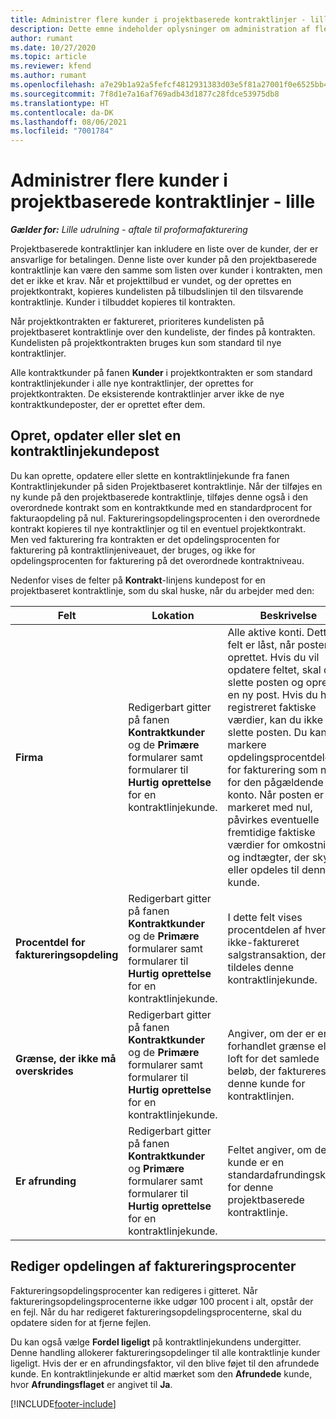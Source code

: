 ```yaml
---
title: Administrer flere kunder i projektbaserede kontraktlinjer - lille
description: Dette emne indeholder oplysninger om administration af flere kunder på projektbaserede kontraktlinjer.
author: rumant
ms.date: 10/27/2020
ms.topic: article
ms.reviewer: kfend
ms.author: rumant
ms.openlocfilehash: a7e29b1a92a5fefcf4812931383d03e5f81a27001f0e6525bb4eeb8dc93b18b9
ms.sourcegitcommit: 7f8d1e7a16af769adb43d1877c28fdce53975db8
ms.translationtype: HT
ms.contentlocale: da-DK
ms.lasthandoff: 08/06/2021
ms.locfileid: "7001784"
---
```

# <a name="manage-multiple-customers-on-project-based-contract-lines---lite"></a>Administrer flere kunder i projektbaserede kontraktlinjer - lille

_**Gælder for:** Lille udrulning - aftale til proformafakturering_

Projektbaserede kontraktlinjer kan inkludere en liste over de kunder, der er ansvarlige for betalingen. Denne liste over kunder på den projektbaserede kontraktlinje kan være den samme som listen over kunder i kontrakten, men det er ikke et krav. Når et projekttilbud er vundet, og der oprettes en projektkontrakt, kopieres kundelisten på tilbudslinjen til den tilsvarende kontraktlinje. Kunder i tilbuddet kopieres til kontrakten.

Når projektkontrakten er faktureret, prioriteres kundelisten på projektbaseret kontraktlinje over den kundeliste, der findes på kontrakten. Kundelisten på projektkontrakten bruges kun som standard til nye kontraktlinjer.

Alle kontraktkunder på fanen **Kunder** i projektkontrakten er som standard kontraktlinjekunder i alle nye kontraktlinjer, der oprettes for projektkontrakten. De eksisterende kontraktlinjer arver ikke de nye kontraktkundeposter, der er oprettet efter dem.

## <a name="create-update-or-delete-a-contract-line-customer-record"></a>Opret, opdater eller slet en kontraktlinjekundepost

Du kan oprette, opdatere eller slette en kontraktlinjekunde fra fanen Kontraktlinjekunder på siden Projektbaseret kontraktlinje. Når der tilføjes en ny kunde på den projektbaserede kontraktlinje, tilføjes denne også i den overordnede kontrakt som en kontraktkunde med en standardprocent for fakturaopdeling på nul. Faktureringsopdelingsprocenten i den overordnede kontrakt kopieres til nye kontraktlinjer og til en eventuel projektkontrakt. Men ved fakturering fra kontrakten er det opdelingsprocenten for fakturering på kontraktlinjeniveauet, der bruges, og ikke for opdelingsprocenten for fakturering på det overordnede kontraktniveau.

Nedenfor vises de felter på **Kontrakt**-linjens kundepost for en projektbaseret kontraktlinje, som du skal huske, når du arbejder med den:

| Felt | Lokation | Beskrivelse | Downstream-virkning |
| --- | --- | --- | --- |
| **Firma** | Redigerbart gitter på fanen **Kontraktkunder** og de **Primære** formularer samt formularer til **Hurtig oprettelse** for en kontraktlinjekunde. | Alle aktive konti. Dette felt er låst, når posten er oprettet. Hvis du vil opdatere feltet, skal du slette posten og oprette en ny post. Hvis du har registreret faktiske værdier, kan du ikke slette posten. Du kan dog markere opdelingsprocentdelen for fakturering som nul for den pågældende konto. Når posten er markeret med nul, påvirkes eventuelle fremtidige faktiske værdier for omkostninger og indtægter, der skyldes eller opdeles til denne kunde. | Når du vælger en konto på den overordnede liste over konti for at tilføje og gemme dem, tilføjes kontraktlinjekunden også som en kontraktkunde. Kontraktlinjekunder bruges, når der genereres fakturaer. |
| **Procentdel for faktureringsopdeling** | Redigerbart gitter på fanen **Kontraktkunder** og de **Primære** formularer samt formularer til **Hurtig oprettelse** for en kontraktlinjekunde. | I dette felt vises procentdelen af hver ikke-faktureret salgstransaktion, der skal tildeles denne kontraktlinjekunde. | Kontraktlinjekunder og faktureringsopdelingsprocenter bruges, når faktiske værdier oprettes efter godkendelsen, og når fakturaen genereres. |
| **Grænse, der ikke må overskrides** | Redigerbart gitter på fanen **Kontraktkunder** og de **Primære** formularer samt formularer til **Hurtig oprettelse** for en kontraktlinjekunde. | Angiver, om der er en forhandlet grænse eller loft for det samlede beløb, der faktureres denne kunde for kontraktlinjen. | Grænsen, der ikke må overskrides for kontraktlinjekunden, bruges, når der oprettes faktiske værdier og genereres fakturaer. |
| **Er afrunding** | Redigerbart gitter på fanen **Kontraktkunder** og **Primære** formularer samt formularer til **Hurtig oprettelse** for en kontraktlinjekunde. | Feltet angiver, om denne kunde er en standardafrundingskunde for denne projektbaserede kontraktlinje. | Når du opretter en faktisk værdi i henhold til den faktureringsopdelingsprocenten, kan der være visse afrundingsdifferencer. Denne kunde er i dette tilfælde blevet tilskrevet afrundingsdifferencerne. |

## <a name="edit-billing-split-percentages"></a>Rediger opdelingen af faktureringsprocenter

Faktureringsopdelingsprocenter kan redigeres i gitteret. Når faktureringsopdelingsprocenterne ikke udgør 100 procent i alt, opstår der en fejl. Når du har redigeret faktureringsopdelingsprocenterne, skal du opdatere siden for at fjerne fejlen.

Du kan også vælge **Fordel ligeligt** på kontraktlinjekundens undergitter. Denne handling allokerer faktureringsopdelinger til alle kontraktlinje kunder ligeligt. Hvis der er en afrundingsfaktor, vil den blive føjet til den afrundede kunde. En kontraktlinjekunde er altid mærket som den **Afrundede** kunde, hvor **Afrundingsflaget** er angivet til **Ja**.


[!INCLUDE[footer-include](../../includes/footer-banner.md)]